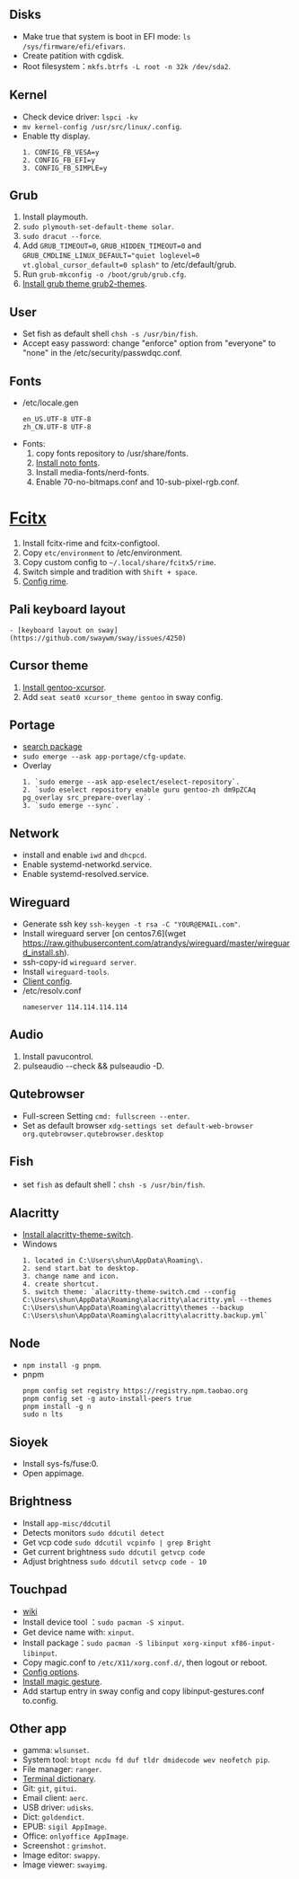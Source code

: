 ## Disks
  - Make true that system is boot in EFI mode: `ls /sys/firmware/efi/efivars`.
  - Create patition with cgdisk.
  - Root filesystem：`mkfs.btrfs -L root -n 32k /dev/sda2`.

## Kernel
  - Check device driver: `lspci -kv`
  - `mv kernel-config /usr/src/linux/.config`.
  - Enable tty display.
    ```
    1. CONFIG_FB_VESA=y
    2. CONFIG_FB_EFI=y
    3. CONFIG_FB_SIMPLE=y
    ```

## Grub
  1. Install playmouth.
  2. `sudo plymouth-set-default-theme solar`.
  3. `sudo dracut --force`.
  4. Add `GRUB_TIMEOUT=0`, `GRUB_HIDDEN_TIMEOUT=0` and `GRUB_CMDLINE_LINUX_DEFAULT="quiet loglevel=0 vt.global_cursor_default=0 splash"` to /etc/default/grub.
  5. Run `grub-mkconfig -o /boot/grub/grub.cfg`.
  6. [Install grub theme grub2-themes](https://github.com/vinceliuice).

## User
  - Set fish as default shell `chsh -s /usr/bin/fish`.
  - Accept easy password: change "enforce" option from "everyone" to "none" in the /etc/security/passwdqc.conf.

## Fonts
  - /etc/locale.gen
    ```
    en_US.UTF-8 UTF-8
    zh_CN.UTF-8 UTF-8
    ```
  - Fonts:
    1. copy fonts repository to /usr/share/fonts.
    2. [Install noto fonts](https://wiki.gentoo.org/wiki/Fontconfig).
    3. Install media-fonts/nerd-fonts.
    4. Enable 70-no-bitmaps.conf and 10-sub-pixel-rgb.conf.

# [Fcitx](https://wiki.gentoo.org/wiki/Fcitx)
  1. Install fcitx-rime and fcitx-configtool.
  2. Copy `etc/environment` to /etc/environment.
  5. Copy custom config to `~/.local/share/fcitx5/rime`.
  6. Switch simple and tradition with `Shift + space`.
  7. [Config rime](https://github.com/rime/home/wiki).

## Pali keyboard layout
	- [keyboard layout on sway](https://github.com/swaywm/sway/issues/4250)

## Cursor theme
  1. [Install gentoo-xcursor](https://wiki.gentoo.org/wiki/Cursor_themes).
  2. Add `seat seat0 xcursor_theme gentoo` in sway config.

## Portage
  - [search package](https://gpo.zugaina.org/app-i18n/fcitx)
  - `sudo emerge --ask app-portage/cfg-update`.
  - Overlay
    ```
    1. `sudo emerge --ask app-eselect/eselect-repository`.
    2. `sudo eselect repository enable guru gentoo-zh dm9pZCAq pg_overlay src_prepare-overlay`.
    3. `sudo emerge --sync`.
    ```

## Network
  - install and enable `iwd` and `dhcpcd`.
  - Enable systemd-networkd.service.
  - Enable systemd-resolved.service.

## Wireguard
  - Generate ssh key `ssh-keygen -t rsa -C "YOUR@EMAIL.com"`.
  - Install wireguard server [on centos7.6](wget https://raw.githubusercontent.com/atrandys/wireguard/master/wireguard_install.sh).
  - ssh-copy-id `wireguard server`.
  - Install `wireguard-tools`.
  - [Client config](https://tech.serhatteker.com/post/2021-01/how-to-set-up-wireguard-client-on-ubuntu-desktop/).
  - /etc/resolv.conf
    ```
    nameserver 114.114.114.114
    ```

## Audio
  1. Install pavucontrol.
  2. pulseaudio --check && pulseaudio -D.

## Qutebrowser
  - Full-screen Setting `cmd: fullscreen --enter`.
  - Set as default browser `xdg-settings set default-web-browser org.qutebrowser.qutebrowser.desktop`

## Fish
  - set `fish` as default shell：`chsh -s /usr/bin/fish`.

## Alacritty
  - [Install alacritty-theme-switch](https://github.com/tichopad/alacritty-theme-switch).
  - Windows
    ```
    1. located in C:\Users\shun\AppData\Roaming\.
    2. send start.bat to desktop.
    3. change name and icon.
    4. create shortcut.
    5. switch theme: `alacritty-theme-switch.cmd --config C:\Users\shun\AppData\Roaming\alacritty\alacritty.yml --themes C:\Users\shun\AppData\Roaming\alacritty\themes --backup C:\Users\shun\AppData\Roaming\alacritty\alacritty.backup.yml`
    ```

## Node
  - `npm install -g pnpm`.
  - pnpm
    ```
    pnpm config set registry https://registry.npm.taobao.org
    pnpm config set -g auto-install-peers true
    pnpm install -g n
    sudo n lts
    ```

## Sioyek
  - Install sys-fs/fuse:0.
  - Open appimage.

## Brightness 
  - Install `app-misc/ddcutil`
  - Detects monitors `sudo ddcutil detect`
  - Get vcp code `sudo ddcutil vcpinfo | grep Bright`
  - Get current brightness `sudo ddcutil getvcp code`
  - Adjust brightness `sudo ddcutil setvcp code - 10`

## Touchpad
  - [wiki](https://wiki.archlinux.org/title/Libinput)
  - Install device tool ：`sudo pacman -S xinput`.
  - Get device name with: `xinput`.
  - Install package：`sudo pacman -S libinput xorg-xinput xf86-input-libinput`.
  - Copy magic.conf to `/etc/X11/xorg.conf.d/`, then logout or reboot.
  - [Config options](https://man.archlinux.org/man/libinput.4).
  - [Install magic gesture](https://github.com/bulletmark/libinput-gestures).
  - Add startup entry in sway config and copy libinput-gestures.conf to.config.

## Other app
  - gamma: `wlsunset`.
  - System tool: `btopt ncdu fd duf tldr dmidecode wev neofetch pip`.
  - File manager: `ranger`.
  - [Terminal dictionary](https://github.com/xueyuanl/cambrinary).
  - Git: `git`, `gitui`.
  - Email client: `aerc`.
  - USB driver: `udisks`.
  - Dict: `goldendict`.
  - EPUB: `sigil AppImage`.
  - Office: `onlyoffice AppImage`.
  - Screenshot : `grimshot`.
  - Image editor: `swappy`.
  - Image viewer: `swayimg`.

